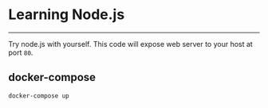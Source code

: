# Learning Node.js
---

Try node.js with yourself. This code will expose web server to your host at port `80`.

## docker-compose
`docker-compose up`